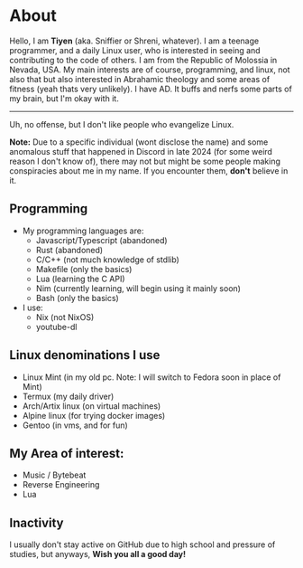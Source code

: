 # About
Hello, I am **Tiyen** (aka. Sniffier or Shreni, whatever). I am a teenage programmer, and a daily Linux user, who is interested in seeing and contributing to the code of others. I am from the Republic of Molossia in Nevada, USA.
My main interests are of course, programming, and linux, not also that but also interested in Abrahamic theology and some areas of fitness (yeah thats very unlikely).
I have AD. It buffs and nerfs some parts of my brain, but I'm okay with it.

---

Uh, no offense, but I don't like people who evangelize Linux.

**Note:** Due to a specific individual (wont disclose the name) and some anomalous stuff that happened in Discord in late 2024 (for some weird reason I don't know of), there may not but might be some people making conspiracies about me in my name. If you encounter them, **don't** believe in it.
## Programming
- My programming languages are:
  - Javascript/Typescript (abandoned)
  - Rust (abandoned)
  - C/C++ (not much knowledge of stdlib)
  - Makefile (only the basics)
  - Lua (learning the C API)
  - Nim (currently learning, will begin using it mainly soon)
  - Bash (only the basics)
- I use:
  - Nix (not NixOS)
  - youtube-dl

## Linux denominations I use
- Linux Mint (in my old pc. Note: I will switch to Fedora soon in place of Mint)
- Termux (my daily driver)
- Arch/Artix linux (on virtual machines)
- Alpine linux (for trying docker images)
- Gentoo (in vms, and for fun)

## My Area of interest:
- Music / Bytebeat
- Reverse Engineering
- Lua
## Inactivity
I usually don't stay active on GitHub due to high school and pressure of studies, but anyways, 
**Wish you all a good day!**

<!---
mrtianjin829/mrtianjin829 is a ✨ special ✨ repository because its `README.md` (this file) appears on your GitHub profile.
You can click the Preview link to take a look at your changes.
--->

